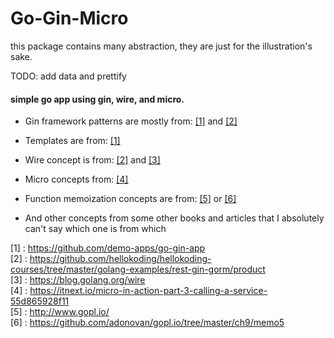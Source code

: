 # Go-Gin-Micro
this package contains many abstraction, they are just for the illustration's sake.

TODO: add data and prettify

#### simple go app using gin, wire, and micro.
- Gin framework patterns are mostly from: [[1]](https://github.com/demo-apps/go-gin-app)
and [[2]](https://github.com/hellokoding/hellokoding-courses/tree/master/golang-examples/rest-gin-gorm/product)
- Templates are from: [[1]](https://github.com/demo-apps/go-gin-app)

- Wire concept is from: [[2]](https://github.com/hellokoding/hellokoding-courses/tree/master/golang-examples/rest-gin-gorm/product)
and [[3]](https://blog.golang.org/wire)

- Micro concepts from: [[4]](https://itnext.io/micro-in-action-part-3-calling-a-service-55d865928f11)

- Function memoization concepts are from: [[5]](http://www.gopl.io/)
or [[6]](https://github.com/adonovan/gopl.io/tree/master/ch9/memo5)

- And other concepts from some other books and articles that I absolutely can't say which one is from which

[1] : https://github.com/demo-apps/go-gin-app  
[2] : https://github.com/hellokoding/hellokoding-courses/tree/master/golang-examples/rest-gin-gorm/product  
[3] : https://blog.golang.org/wire  
[4] : https://itnext.io/micro-in-action-part-3-calling-a-service-55d865928f11  
[5] : http://www.gopl.io/  
[6] : https://github.com/adonovan/gopl.io/tree/master/ch9/memo5